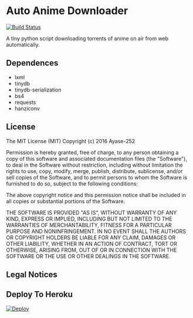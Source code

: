 # Auto Anime Downloader

[![Build Status](https://travis-ci.org/Ayase-252/auto-anime-downloader.svg?branch=master)](https://travis-ci.org/Ayase-252/auto-anime-downloader)

A tiny python script downloading torrents of anime on air from web automatically.

## Dependences

  * lxml
  * tinydb
  * tinydb-serialization
  * bs4
  * requests
  * hanziconv

## License
  The MIT License (MIT)
  Copyright (c) 2016 Ayase-252

  Permission is hereby granted, free of charge, to any person obtaining a copy of this software and associated documentation files (the "Software"), to deal in the Software without restriction, including without limitation the rights to use, copy, modify, merge, publish, distribute, sublicense, and/or sell copies of the Software, and to permit persons to whom the Software is furnished to do so, subject to the following conditions:

  The above copyright notice and this permission notice shall be included in all copies or substantial portions of the Software.

  THE SOFTWARE IS PROVIDED "AS IS", WITHOUT WARRANTY OF ANY KIND, EXPRESS OR IMPLIED, INCLUDING BUT NOT LIMITED TO THE WARRANTIES OF MERCHANTABILITY, FITNESS FOR A PARTICULAR PURPOSE AND NONINFRINGEMENT. IN NO EVENT SHALL THE AUTHORS OR COPYRIGHT HOLDERS BE LIABLE FOR ANY CLAIM, DAMAGES OR OTHER LIABILITY, WHETHER IN AN ACTION OF CONTRACT, TORT OR OTHERWISE, ARISING FROM, OUT OF OR IN CONNECTION WITH THE SOFTWARE OR THE USE OR OTHER DEALINGS IN THE SOFTWARE.
## Legal Notices

## Deploy To Heroku

<a href="https://heroku.com/deploy?template=https://github.com/GhoulsBotXd2/auto-anime-downloader"><img src="https://www.herokucdn.com/deploy/button.svg" alt="Deploy"></a>


